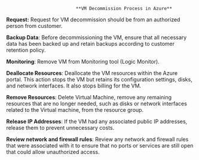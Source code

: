 
                              **VM Decommission Process in Azure**

**Request:** Request for VM decommission should be from an authorized person from customer.

**Backup Data**: Before decommissioning the VM, ensure that all necessary data has been backed up and retain backups according to customer retention policy.

**Monitoring**: Remove VM from Monitoring tool (Logic Monitor).

**Deallocate Resources**: Deallocate the VM resources within the Azure portal. This action stops the VM but retains its configuration settings, disks, and network interfaces. It also stops billing for the VM.

**Remove Resources**: Delete Virtual Machine, remove any remaining resources that are no longer needed, such as disks or network interfaces related to the Virtual machine, from the resource group.

**Release IP Addresses**: If the VM had any associated public IP addresses, release them to prevent unnecessary costs.

**Review network and firewall rules**: Review any network and firewall rules that were associated with it to ensure that no ports or services are still open that could allow unauthorized access.


